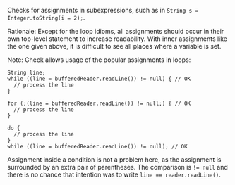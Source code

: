 Checks for assignments in subexpressions, such as in
`String s = Integer.toString(i = 2);`.

Rationale: Except for the loop idioms, all assignments should occur in
their own top-level statement to increase readability. With inner
assignments like the one given above, it is difficult to see all places
where a variable is set.

Note: Check allows usage of the popular assignments in loops:

    String line;
    while ((line = bufferedReader.readLine()) != null) { // OK
      // process the line
    }

    for (;(line = bufferedReader.readLine()) != null;) { // OK
      // process the line
    }

    do {
      // process the line
    }
    while ((line = bufferedReader.readLine()) != null); // OK
            

Assignment inside a condition is not a problem here, as the assignment
is surrounded by an extra pair of parentheses. The comparison is
`!= null` and there is no chance that intention was to write
`line == reader.readLine()`.
